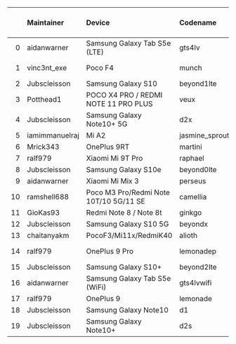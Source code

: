 |    | Maintainer     | Device                                 | Codename       |   Last Pex Version | Device Status   |
|---:|:---------------|:---------------------------------------|:---------------|-------------------:|:----------------|
|  0 | aidanwarner    | Samsung Galaxy Tab S5e (LTE)           | gts4lv         |                5.1 | Active          |
|  1 | vinc3nt_exe    | Poco F4                                | munch          |                5.7 | Not-Maintained  |
|  2 | Jubscleisson   | Samsung Galaxy S10                     | beyond1lte     |                5.9 | Active          |
|  3 | Potthead1      | POCO X4 PRO / REDMI NOTE 11 PRO PLUS   | veux           |                5.7 | Not-Maintained  |
|  4 | Jubscleisson   | Samsung Galaxy Note10+ 5G              | d2x            |                5.9 | Active          |
|  5 | iamimmanuelraj | Mi A2                                  | jasmine_sprout |                5.1 | Active          |
|  6 | Mrick343       | OnePlus 9RT                            | martini        |                5.1 | Active          |
|  7 | ralf979        | Xiaomi Mi 9T Pro                       | raphael        |                5.1 | Active          |
|  8 | Jubscleisson   | Samsung Galaxy S10e                    | beyond0lte     |                5.9 | Active          |
|  9 | aidanwarner    | Xiaomi Mi Mix 3                        | perseus        |                5.1 | Active          |
| 10 | ramshell688    | Poco M3 Pro/Redmi Note 10T/10 5G/11 SE | camellia       |                5.1 | Active          |
| 11 | GioKas93       | Redmi Note 8 / Note 8t                 | ginkgo         |                5.1 | Active          |
| 12 | Jubscleisson   | Samsung Galaxy S10 5G                  | beyondx        |                5.9 | Active          |
| 13 | chaitanyakm    | PocoF3/Mi11x/RedmiK40                  | alioth         |                5.1 | Active          |
| 14 | ralf979        | OnePlus 9 Pro                          | lemonadep      |                5.8 | Not-Maintained  |
| 15 | Jubscleisson   | Samsung Galaxy S10+                    | beyond2lte     |                5.9 | Active          |
| 16 | aidanwarner    | Samsung Galaxy Tab S5e (WiFi)          | gts4lvwifi     |                5.1 | Active          |
| 17 | ralf979        | OnePlus 9                              | lemonade       |                5.9 | Active          |
| 18 | Jubscleisson   | Samsung Galaxy Note10                  | d1             |                5.9 | Active          |
| 19 | Jubscleisson   | Samsung Galaxy Note10+                 | d2s            |                5.9 | Active          |